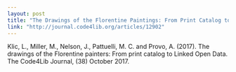 ```yaml
---
layout: post
title: "The Drawings of the Florentine Paintings: From Print Catalog to Linked Open Data"
link: "http://journal.code4lib.org/articles/12902"
---
```


Klic, L., Miller, M., Nelson, J., Pattuelli, M. C. and Provo, A. (2017). The drawings of the Florentine painters:
From print catalog to Linked Open Data. The Code4Lib Journal, (38) October 2017. 

